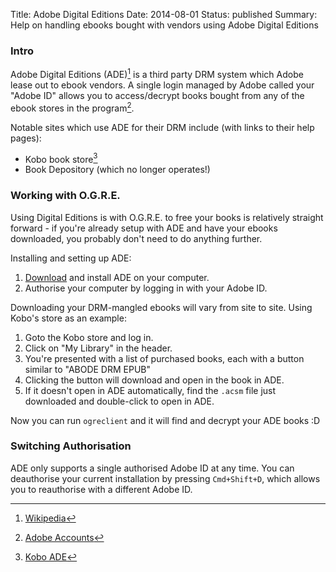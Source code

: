 Title: Adobe Digital Editions
Date: 2014-08-01
Status: published
Summary: Help on handling ebooks bought with vendors using Adobe Digital Editions


### Intro

Adobe Digital Editions (ADE)[^1] is a third party DRM system which Adobe lease out to ebook vendors. A single login managed by Adobe called your "Adobe ID" allows you to access/decrypt books bought from any of the ebook stores in the program[^2].

Notable sites which use ADE for their DRM include (with links to their help pages):

 - Kobo book store[^3]
 - Book Depository (which no longer operates!)


### Working with O.G.R.E.

Using Digital Editions is with O.G.R.E. to free your books is relatively straight forward - if you're already setup with ADE and have your ebooks downloaded, you probably don't need to do anything further.

Installing and setting up ADE:

 1. [Download](http://www.adobe.com/products/digital-editions/download.html) and install ADE on your computer.
 2. Authorise your computer by logging in with your Adobe ID.

Downloading your DRM-mangled ebooks will vary from site to site. Using Kobo's store as an example:

 1. Goto the Kobo store and log in.
 2. Click on "My Library" in the header.
 3. You're presented with a list of purchased books, each with a button similar to "ABODE DRM EPUB"
 4. Clicking the button will download and open in the book in ADE.
 5. If it doesn't open in ADE automatically, find the `.acsm` file just downloaded and double-click to open in ADE.

Now you can run `ogreclient` and it will find and decrypt your ADE books :D


### Switching Authorisation

ADE only supports a single authorised Adobe ID at any time. You can deauthorise your current installation by pressing `Cmd+Shift+D`, which allows you to reauthorise with a different Adobe ID.


[^1]: [Wikipedia](http://en.wikipedia.org/wiki/Adobe_Digital_Editions)

[^2]: [Adobe Accounts](https://accounts.adobe.com/)

[^3]: [Kobo ADE](http://www.kobobooks.com/ade)
